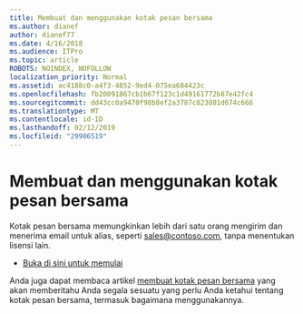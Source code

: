 ```yaml
---
title: Membuat dan menggunakan kotak pesan bersama
ms.author: dianef
author: dianef77
ms.date: 4/16/2018
ms.audience: ITPro
ms.topic: article
ROBOTS: NOINDEX, NOFOLLOW
localization_priority: Normal
ms.assetid: ac4188c0-a4f3-4852-9ed4-075ea684423c
ms.openlocfilehash: fb20091867cb1b67f123c1d49161772b87e42fc4
ms.sourcegitcommit: dd43cc0a9470f98b8ef2a3787c823801d674c666
ms.translationtype: MT
ms.contentlocale: id-ID
ms.lasthandoff: 02/12/2019
ms.locfileid: "29906519"
---
```

# <a name="create-and-use-a-shared-mailbox"></a>Membuat dan menggunakan kotak pesan bersama

Kotak pesan bersama memungkinkan lebih dari satu orang mengirim dan menerima email untuk alias, seperti sales@contoso.com, tanpa menentukan lisensi lain.
  
- [Buka di sini untuk memulai](https://portal.office.com/AdminPortal/Home#/AssistedGuide/addemailoptions)
    
Anda juga dapat membaca artikel [membuat kotak pesan bersama](https://support.office.com/article/Create-a-shared-mailbox-871a246d-3acd-4bba-948e-5de8be0544c9.aspx) yang akan memberitahu Anda segala sesuatu yang perlu Anda ketahui tentang kotak pesan bersama, termasuk bagaimana menggunakannya. 
  

